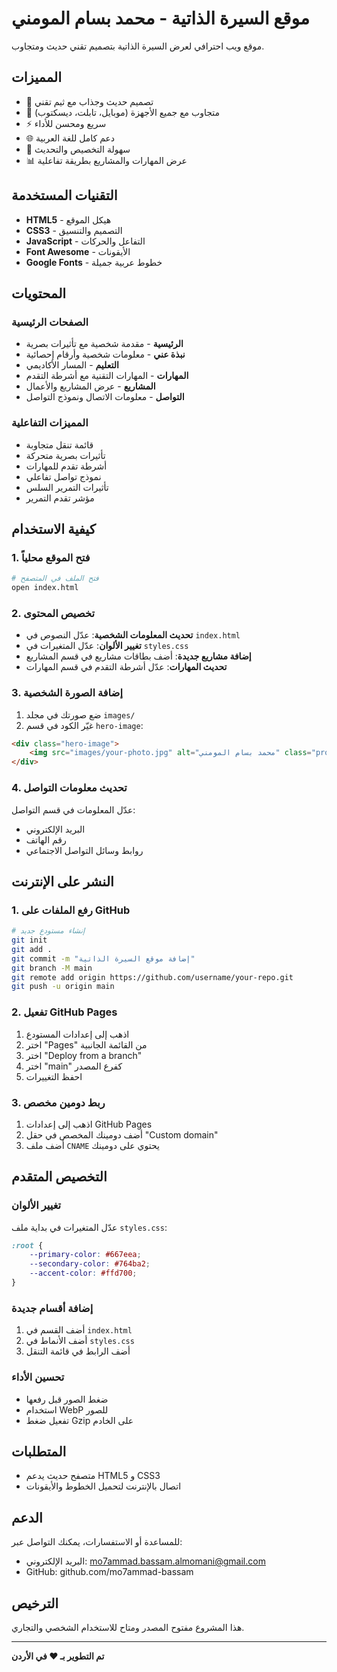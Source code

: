 # موقع السيرة الذاتية - محمد بسام المومني

موقع ويب احترافي لعرض السيرة الذاتية بتصميم تقني حديث ومتجاوب.

## المميزات

- 🎨 تصميم حديث وجذاب مع ثيم تقني
- 📱 متجاوب مع جميع الأجهزة (موبايل، تابلت، ديسكتوب)
- ⚡ سريع ومحسن للأداء
- 🌐 دعم كامل للغة العربية
- 🎯 سهولة التخصيص والتحديث
- 📊 عرض المهارات والمشاريع بطريقة تفاعلية

## التقنيات المستخدمة

- **HTML5** - هيكل الموقع
- **CSS3** - التصميم والتنسيق
- **JavaScript** - التفاعل والحركات
- **Font Awesome** - الأيقونات
- **Google Fonts** - خطوط عربية جميلة

## المحتويات

### الصفحات الرئيسية
- **الرئيسية** - مقدمة شخصية مع تأثيرات بصرية
- **نبذة عني** - معلومات شخصية وأرقام إحصائية
- **التعليم** - المسار الأكاديمي
- **المهارات** - المهارات التقنية مع أشرطة التقدم
- **المشاريع** - عرض المشاريع والأعمال
- **التواصل** - معلومات الاتصال ونموذج التواصل

### المميزات التفاعلية
- قائمة تنقل متجاوبة
- تأثيرات بصرية متحركة
- أشرطة تقدم للمهارات
- نموذج تواصل تفاعلي
- تأثيرات التمرير السلس
- مؤشر تقدم التمرير

## كيفية الاستخدام

### 1. فتح الموقع محلياً
```bash
# فتح الملف في المتصفح
open index.html
```

### 2. تخصيص المحتوى
- **تحديث المعلومات الشخصية**: عدّل النصوص في `index.html`
- **تغيير الألوان**: عدّل المتغيرات في `styles.css`
- **إضافة مشاريع جديدة**: أضف بطاقات مشاريع في قسم المشاريع
- **تحديث المهارات**: عدّل أشرطة التقدم في قسم المهارات

### 3. إضافة الصورة الشخصية
1. ضع صورتك في مجلد `images/`
2. غيّر الكود في قسم `hero-image`:
```html
<div class="hero-image">
    <img src="images/your-photo.jpg" alt="محمد بسام المومني" class="profile-photo">
</div>
```

### 4. تحديث معلومات التواصل
عدّل المعلومات في قسم التواصل:
- البريد الإلكتروني
- رقم الهاتف
- روابط وسائل التواصل الاجتماعي

## النشر على الإنترنت

### 1. رفع الملفات على GitHub
```bash
# إنشاء مستودع جديد
git init
git add .
git commit -m "إضافة موقع السيرة الذاتية"
git branch -M main
git remote add origin https://github.com/username/your-repo.git
git push -u origin main
```

### 2. تفعيل GitHub Pages
1. اذهب إلى إعدادات المستودع
2. اختر "Pages" من القائمة الجانبية
3. اختر "Deploy from a branch"
4. اختر "main" كفرع المصدر
5. احفظ التغييرات

### 3. ربط دومين مخصص
1. اذهب إلى إعدادات GitHub Pages
2. أضف دومينك المخصص في حقل "Custom domain"
3. أضف ملف `CNAME` يحتوي على دومينك

## التخصيص المتقدم

### تغيير الألوان
عدّل المتغيرات في بداية ملف `styles.css`:
```css
:root {
    --primary-color: #667eea;
    --secondary-color: #764ba2;
    --accent-color: #ffd700;
}
```

### إضافة أقسام جديدة
1. أضف القسم في `index.html`
2. أضف الأنماط في `styles.css`
3. أضف الرابط في قائمة التنقل

### تحسين الأداء
- ضغط الصور قبل رفعها
- استخدام WebP للصور
- تفعيل ضغط Gzip على الخادم

## المتطلبات

- متصفح حديث يدعم HTML5 و CSS3
- اتصال بالإنترنت لتحميل الخطوط والأيقونات

## الدعم

للمساعدة أو الاستفسارات، يمكنك التواصل عبر:
- البريد الإلكتروني: mo7ammad.bassam.almomani@gmail.com
- GitHub: github.com/mo7ammad-bassam

## الترخيص

هذا المشروع مفتوح المصدر ومتاح للاستخدام الشخصي والتجاري.

---

**تم التطوير بـ ❤️ في الأردن**
